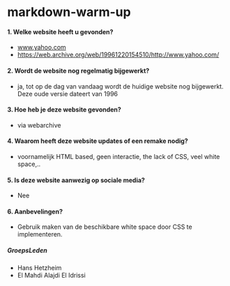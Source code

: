 # markdown-warm-up

#### 1. Welke website heeft u gevonden?
- www.yahoo.com
- https://web.archive.org/web/19961220154510/http://www.yahoo.com/
#### 2. Wordt de website nog regelmatig bijgewerkt?
- ja, tot op de dag van vandaag wordt de huidige website nog bijgewerkt. Deze oude versie dateert van 1996
#### 3. Hoe heb je deze website gevonden? 
- via webarchive
#### 4. Waarom heeft deze website updates of een remake nodig?
- voornamelijk HTML based, geen interactie, the lack of CSS, veel white space,..
#### 5. Is deze website aanwezig op sociale media?
- Nee
#### 6. Aanbevelingen?
- Gebruik maken van de beschikbare white space door CSS te implementeren. 

##### GroepsLeden
- Hans Hetzheim
- El Mahdi Alajdi El Idrissi
